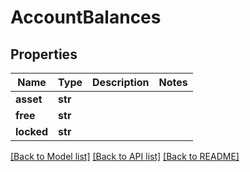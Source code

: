 # AccountBalances

## Properties
Name | Type | Description | Notes
------------ | ------------- | ------------- | -------------
**asset** | **str** |  | 
**free** | **str** |  | 
**locked** | **str** |  | 

[[Back to Model list]](../README.md#documentation-for-models) [[Back to API list]](../README.md#documentation-for-api-endpoints) [[Back to README]](../README.md)

